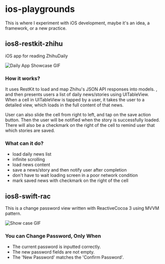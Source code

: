 # ios-playgrounds

This is where I experiment with iOS development, maybe it's an idea, a
framework, or a new practice.

## ios8-restkit-zhihu

iOS app for reading ZhihuDaily

![Daily App Showcase GIF](https://dl.dropboxusercontent.com/u/212792226/zhihu-daily-v1-take-3.gif)

### How it works?

It uses RestKit to load and map Zhihu's JSON API responses into models.
, and then presents users a list of daily news/stories using UITableView.
When a cell in UITableView is tapped by a user, it takes the user to a detailed view,
which loads in the full content of that news.

User can also slide the cell from right to left, and tap on the save action button.
Then the user will be notified when the story is successfully loaded.
There will also be a checkmark on the right of the cell to remind user that
which stories are saved.

### What can it do?

* load daily news list
* infinite scrolling
* load news content
* save a news/story and then notify user after completion
* don't have to wait loading screen in a poor network condition
* mark saved news with checkmark on the right of the cell

## ios8-swift-rac #

This is a change password view written with ReactiveCocoa 3 using MVVM pattern.

![Show case GIF](https://dl.dropboxusercontent.com/u/212792226/io8-swift-rac-take-2.gif)

### You can Change Password, Only When

* The current password is inputted correctly.
* The new password fields are not empty.
* The 'New Password' matches the 'Confirm Password'.
